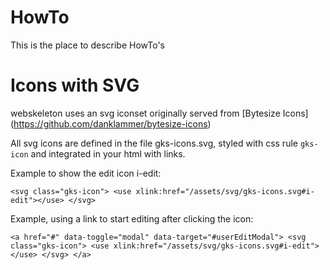 # HowTo
This is the place to describe HowTo's
# Icons with SVG
webskeleton uses an svg iconset originally served from [Bytesize Icons] (https://github.com/danklammer/bytesize-icons)

All svg icons are defined in the file gks-icons.svg, styled with css rule `gks-icon` and integrated in your html with links.

Example to show the edit icon i-edit:

` <svg class="gks-icon">
    <use xlink:href="/assets/svg/gks-icons.svg#i-edit"></use>
  </svg>
`

Example, using a link to start editing after clicking the icon:

` <a href="#" data-toggle="modal" data-target="#userEditModal">
    <svg class="gks-icon">
      <use xlink:href="/assets/svg/gks-icons.svg#i-edit"></use>
    </svg>
  </a>
`
